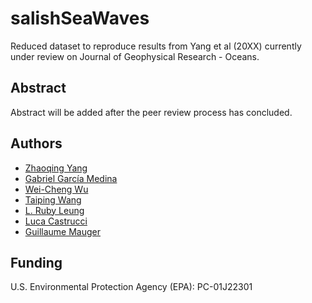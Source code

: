 # salishSeaWaves
Reduced dataset to reproduce results from Yang et al (20XX) currently under review on Journal of Geophysical Research - Oceans. 

## Abstract
Abstract will be added after the peer review process has concluded. 

## Authors
* [Zhaoqing Yang](https://marine.pnnl.gov/staff/staff_info.asp?staff_num=971)
* [Gabriel García Medina](https://marine.pnnl.gov/staff/staff_info.asp?staff_num=3290)
* [Wei-Cheng Wu](https://marine.pnnl.gov)
* [Taiping Wang](https://marine.pnnl.gov)
* [L. Ruby Leung](https://www.pnnl.gov/atmospheric)
* [Luca Castrucci](https://marine.pnnl.gov)
* [Guillaume Mauger](https://cig.uw.edu/)

## Funding
U.S. Environmental Protection Agency (EPA): PC-01J22301
